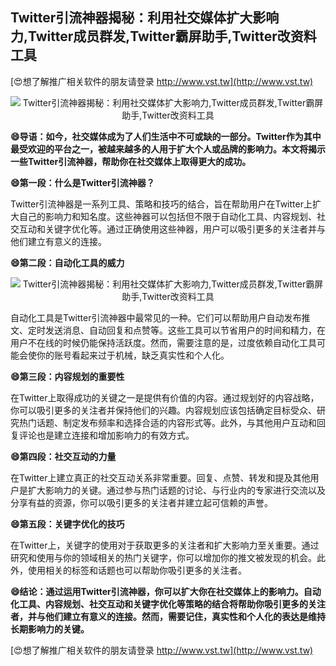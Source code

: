 ## **Twitter引流神器揭秘：利用社交媒体扩大影响力,Twitter成员群发,Twitter霸屏助手,Twitter改资料工具**

[😍想了解推广相关软件的朋友请登录 http://www.vst.tw](http://www.vst.tw)

 <center><img src="https://vst.tw/MP4/tuiguang/png/7.png" alt="Twitter引流神器揭秘：利用社交媒体扩大影响力,Twitter成员群发,Twitter霸屏助手,Twitter改资料工具"></center>

**😄导语：如今，社交媒体成为了人们生活中不可或缺的一部分。Twitter作为其中最受欢迎的平台之一，被越来越多的人用于扩大个人或品牌的影响力。本文将揭示一些Twitter引流神器，帮助你在社交媒体上取得更大的成功。**

**😄第一段：什么是Twitter引流神器？**

Twitter引流神器是一系列工具、策略和技巧的结合，旨在帮助用户在Twitter上扩大自己的影响力和知名度。这些神器可以包括但不限于自动化工具、内容规划、社交互动和关键字优化等。通过正确使用这些神器，用户可以吸引更多的关注者并与他们建立有意义的连接。

**😄第二段：自动化工具的威力**

 <center><img src="https://vst.tw/MP4/tuiguang/png/6.png" alt="Twitter引流神器揭秘：利用社交媒体扩大影响力,Twitter成员群发,Twitter霸屏助手,Twitter改资料工具"></center>

自动化工具是Twitter引流神器中最常见的一种。它们可以帮助用户自动发布推文、定时发送消息、自动回复和点赞等。这些工具可以节省用户的时间和精力，在用户不在线的时候仍能保持活跃度。然而，需要注意的是，过度依赖自动化工具可能会使你的账号看起来过于机械，缺乏真实性和个人化。

**😄第三段：内容规划的重要性**

在Twitter上取得成功的关键之一是提供有价值的内容。通过规划好的内容战略，你可以吸引更多的关注者并保持他们的兴趣。内容规划应该包括确定目标受众、研究热门话题、制定发布频率和选择合适的内容形式等。此外，与其他用户互动和回复评论也是建立连接和增加影响力的有效方式。

**😄第四段：社交互动的力量**

在Twitter上建立真正的社交互动关系非常重要。回复、点赞、转发和提及其他用户是扩大影响力的关键。通过参与热门话题的讨论、与行业内的专家进行交流以及分享有益的资源，你可以吸引更多的关注者并建立起可信赖的声誉。

**😄第五段：关键字优化的技巧**

在Twitter上，关键字的使用对于获取更多的关注者和扩大影响力至关重要。通过研究和使用与你的领域相关的热门关键字，你可以增加你的推文被发现的机会。此外，使用相关的标签和话题也可以帮助你吸引更多的关注者。

**😄结论：通过运用Twitter引流神器，你可以扩大你在社交媒体上的影响力。自动化工具、内容规划、社交互动和关键字优化等策略的结合将帮助你吸引更多的关注者，并与他们建立有意义的连接。然而，需要记住，真实性和个人化的表达是维持长期影响力的关键。**

[😍想了解推广相关软件的朋友请登录 http://www.vst.tw](http://www.vst.tw)




